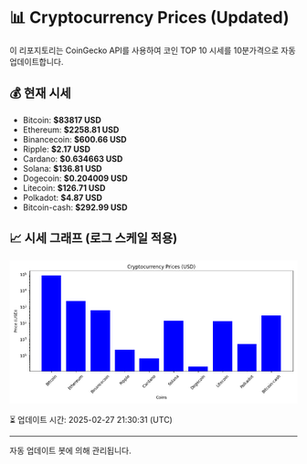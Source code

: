 
# 📊 Cryptocurrency Prices (Updated)

이 리포지토리는 CoinGecko API를 사용하여 코인 TOP 10 시세를 10분가격으로 자동 업데이트합니다.

## 💰 현재 시세
- Bitcoin: **$83817 USD**
- Ethereum: **$2258.81 USD**
- Binancecoin: **$600.66 USD**
- Ripple: **$2.17 USD**
- Cardano: **$0.634663 USD**
- Solana: **$136.81 USD**
- Dogecoin: **$0.204009 USD**
- Litecoin: **$126.71 USD**
- Polkadot: **$4.87 USD**
- Bitcoin-cash: **$292.99 USD**

## 📈 시세 그래프 (로그 스케일 적용)
![Crypto Prices](crypto_prices.png)

⏳ 업데이트 시간: 2025-02-27 21:30:31 (UTC)

---
자동 업데이트 봇에 의해 관리됩니다.
